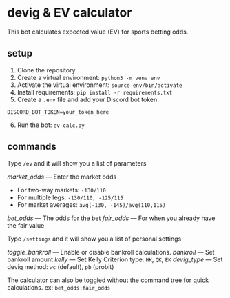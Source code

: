 # devig & EV calculator

This bot calculates expected value (EV) for sports betting odds.

## setup

1. Clone the repository
2. Create a virtual environment: `python3 -m venv env`
3. Activate the virtual environment: `source env/bin/activate`
4. Install requirements: `pip install -r requirements.txt`
5. Create a `.env` file and add your Discord bot token:
   
```
DISCORD_BOT_TOKEN=your_token_here
```

6. Run the bot: `ev-calc.py`

## commands

Type `/ev` and it will show you a list of parameters 

*market_odds* — Enter the market odds
- For two-way markets: `-130/110`
- For multiple legs: `-130/110, -125/115`
- For market averages: `avg(-130, -145)/avg(110,115)`

*bet_odds* — The odds for the bet
*fair_odds* — For when you already have the fair value

Type `/settings` and it will show you a list of personal settings

*toggle_bankroll* — Enable or disable bankroll calculations.
*bankroll* — Set bankroll amount
*kelly* — Set Kelly Criterion type: `HK`, `QK`, `EK`
*devig_type* — Set devig method: `wc` (default), `pb` (probit)

The calculator can also be toggled without the command tree for quick calculations. ex: `bet_odds:fair_odds`
